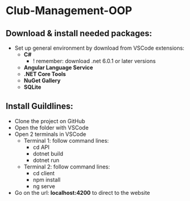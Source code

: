 # Club-Management-OOP


## Download & install needed packages:
* Set up general environment by download from VSCode extensions:
  * **C#**
    * ! remember: download .net 6.0.1 or later versions
  * **Angular Language Service**
  * **.NET Core Tools**
  * **NuGet Gallery**
  * **SQLite**

## Install Guildlines:
* Clone the project on GitHub
* Open the folder with VSCode
* Open 2 terminals in VSCode
  * Terminal 1: follow command lines:
    * cd API
    * dotnet build
    * dotnet run
  * Terminal 2: follow command lines:
    * cd client
    * npm install
    * ng serve
* Go on the url: **localhost:4200** to direct to the website
